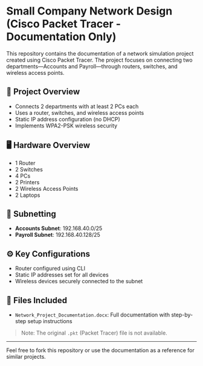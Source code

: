 
# Small Company Network Design (Cisco Packet Tracer - Documentation Only)

This repository contains the documentation of a network simulation project created using Cisco Packet Tracer. The project focuses on connecting two departments—Accounts and Payroll—through routers, switches, and wireless access points.

## 📘 Project Overview

- Connects 2 departments with at least 2 PCs each
- Uses a router, switches, and wireless access points
- Static IP address configuration (no DHCP)
- Implements WPA2-PSK wireless security

## 🖥️ Hardware Overview

- 1 Router
- 2 Switches
- 4 PCs
- 2 Printers
- 2 Wireless Access Points
- 2 Laptops

## 🧠 Subnetting

- **Accounts Subnet**: 192.168.40.0/25
- **Payroll Subnet**: 192.168.40.128/25

## ⚙️ Key Configurations

- Router configured using CLI
- Static IP addresses set for all devices
- Wireless devices securely connected to the subnet

## 📄 Files Included

- `Network_Project_Documentation.docx`: Full documentation with step-by-step setup instructions

> Note: The original `.pkt` (Packet Tracer) file is not available.

---

Feel free to fork this repository or use the documentation as a reference for similar projects.
